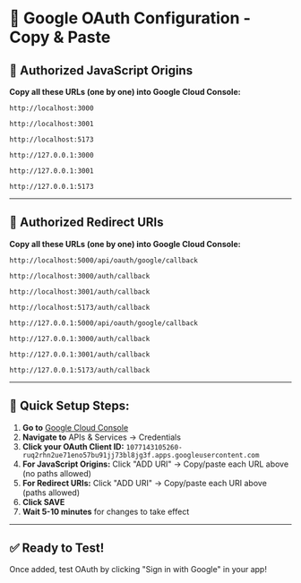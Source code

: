 # 🔑 Google OAuth Configuration - Copy & Paste

## 📍 Authorized JavaScript Origins
**Copy all these URLs (one by one) into Google Cloud Console:**

```
http://localhost:3000
```

```
http://localhost:3001
```

```
http://localhost:5173
```

```
http://127.0.0.1:3000
```

```
http://127.0.0.1:3001
```

```
http://127.0.0.1:5173
```

---

## 🔄 Authorized Redirect URIs
**Copy all these URLs (one by one) into Google Cloud Console:**

```
http://localhost:5000/api/oauth/google/callback
```

```
http://localhost:3000/auth/callback
```

```
http://localhost:3001/auth/callback
```

```
http://localhost:5173/auth/callback
```

```
http://127.0.0.1:5000/api/oauth/google/callback
```

```
http://127.0.0.1:3000/auth/callback
```

```
http://127.0.0.1:3001/auth/callback
```

```
http://127.0.0.1:5173/auth/callback
```

---

## 🎯 Quick Setup Steps:

1. **Go to** [Google Cloud Console](https://console.cloud.google.com/)
2. **Navigate to** APIs & Services → Credentials
3. **Click your OAuth Client ID:** `1077143105260-ruq2rhn2ue71eno57bu91jj73bl8jg3f.apps.googleusercontent.com`
4. **For JavaScript Origins:** Click "ADD URI" → Copy/paste each URL above (no paths allowed)
5. **For Redirect URIs:** Click "ADD URI" → Copy/paste each URI above (paths allowed)
6. **Click SAVE**
7. **Wait 5-10 minutes** for changes to take effect

---

## ✅ Ready to Test!
Once added, test OAuth by clicking "Sign in with Google" in your app!
